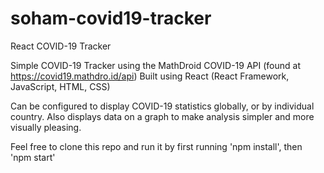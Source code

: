# soham-covid19-tracker

React COVID-19 Tracker

Simple COVID-19 Tracker using the MathDroid COVID-19 API (found at https://covid19.mathdro.id/api) Built using React (React Framework, JavaScript, HTML, CSS)

Can be configured to display COVID-19 statistics globally, or by individual country. Also displays data on a graph to make analysis simpler and more visually pleasing.

Feel free to clone this repo and run it by first running 'npm install', then 'npm start'
